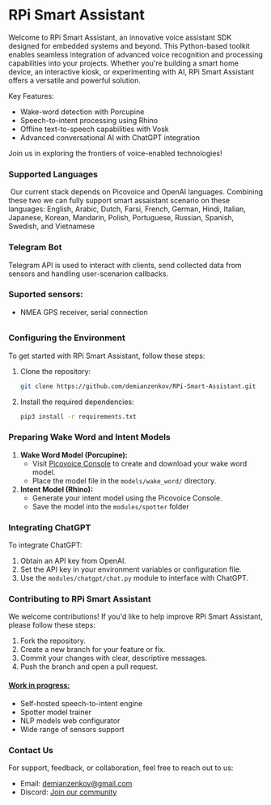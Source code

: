 # RPi Smart Assistant 

Welcome to RPi Smart Assistant, an innovative voice assistant SDK designed for embedded systems and beyond. This Python-based toolkit enables seamless integration of advanced voice recognition and processing capabilities into your projects. Whether you're building a smart home device, an interactive kiosk, or experimenting with AI, RPi Smart Assistant offers a versatile and powerful solution. 

Key Features: 

-  Wake-word detection with Porcupine
- Speech-to-intent processing using Rhino
- Offline text-to-speech capabilities with Vosk
- Advanced conversational AI with ChatGPT integration

Join us in exploring the frontiers of voice-enabled technologies!

### Supported Languages

​	Our current stack depends on Picovoice and OpenAI languages. Combining these two we can fully support smart assaistant scenario on these languages: English, Arabic, Dutch, Farsi, French, German, Hindi, Italian, Japanese, Korean, Mandarin, Polish, Portuguese, Russian, Spanish, Swedish, and Vietnamese

### Telegram Bot

Telegram API is used to interact with clients, send collected data from sensors and handling user-scenarion callbacks.

### Suported sensors:

- NMEA GPS receiver, serial connection

###### 

### Configuring the Environment 

To get started with RPi Smart Assistant, follow these steps: 

1. Clone the repository:

   ```bash
   git clone https://github.com/demianzenkov/RPi-Smart-Assistant.git
   ```

2. Install the required dependencies:

   ```bash
   pip3 install -r requirements.txt
   ```

### Preparing Wake Word and Intent Models

1. **Wake Word Model (Porcupine):**
   - Visit [Picovoice Console](https://console.picovoice.ai/) to create and download your wake word model.
   - Place the model file in the `models/wake_word/` directory.
2. **Intent Model (Rhino):**
   - Generate your intent model using the Picovoice Console.
   - Save the model into the `modules/spotter` folder

### Integrating ChatGPT

To integrate ChatGPT:

1. Obtain an API key from OpenAI.
2. Set the API key in your environment variables or configuration file.
3. Use the `modules/chatgpt/chat.py` module to interface with ChatGPT.

### Contributing to RPi Smart Assistant 

We welcome contributions! If you'd like to help improve RPi Smart Assistant, please follow these steps: 

1. Fork the repository.
2. Create a new branch for your feature or fix.
3. Commit your changes with clear, descriptive messages.
4. Push the branch and open a pull request.

#### <u>Work in progress:</u>

- Self-hosted speech-to-intent engine
- Spotter model trainer
- NLP models web configurator
- Wide range of sensors support

### Contact Us 

For support, feedback, or collaboration, feel free to reach out to us: 

- Email: [demianzenkov@gmail.com](mailto:demianzenkov@gmail.com)
- Discord: [Join our community](https://discord.gg/XEEKEUyc)